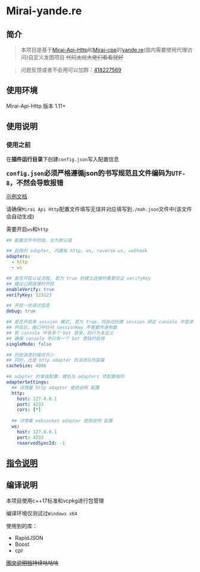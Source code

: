 # Mirai-yande.re
## 简介
> 本项目是基于[Mirai-Api-Http](https://github.com/project-mirai/mirai-api-http)和[Mirai-cpp](https://github.com/cyanray/mirai-cpp)的[yande.re](https://yande.re)(国内需要使用代理访问)自定义发图项目
 ~~代码太烂大佬们看看就好~~

>问题反馈或者不会用可以加群：[418227569](https://qm.qq.com/cgi-bin/qm/qr?k=FwFTGePLZ7PljrBzwrl4Boo6Q_2JqTuS&jump_from=webapi)
## 使用环境
Mirai-Api-Http 版本 1.11+
## 使用说明
### **使用之前**
在**插件运行目录**下创建`config.json`写入配置信息

<font size=4>**`config.json`必须严格遵循json的书写规范且文件编码为`UTF-8`，不然会导致报错**</font>

[示例文档](doc/config.json)

请确保`Mirai Api Http`配置文件填写无误并对应填写到`./mah.json`文件中(该文件会自动生成)

需要开启`ws`和`http`

```yaml
## 配置文件中的值，全为默认值

## 启用的 adapter, 内置有 http, ws, reverse-ws, webhook
adapters:
  - http
  - ws

## 是否开启认证流程, 若为 true 则建立连接时需要验证 verifyKey
## 建议公网连接时开启
enableVerify: true
verifyKey: 123123

## 开启一些调式信息
debug: true

## 是否开启单 session 模式, 若为 true，则自动创建 session 绑定 console 中登录的 bot
## 开启后，接口中任何 sessionKey 不需要传递参数
## 若 console 中有多个 bot 登录，则行为未定义
## 确保 console 中只有一个 bot 登陆时启用
singleMode: false

## 历史消息的缓存大小
## 同时，也是 http adapter 的消息队列容量
cacheSize: 4096

## adapter 的单独配置，键名与 adapters 项配置相同
adapterSettings:
  ## 详情看 http adapter 使用说明 配置
  http:
    host: 127.0.0.1
    port: 4233
    cors: [*]
  
  ## 详情看 websocket adapter 使用说明 配置
  ws:
    host: 127.0.0.1
    port: 4233
    reservedSyncId: -1

```

## [指令说明](doc/指令说明.md)

## 编译说明
本项目使用c++17标准和vcpkg进行包管理

编译环境仅测试过`Windows x64`

使用到的库：
- RapidJSON
- Boost
- cpr

~~[图文说明档](https://jrsgslb.cn)持续咕咕咕~~